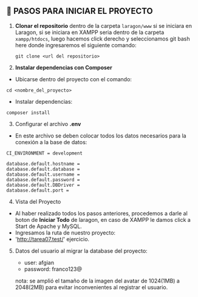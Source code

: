 
## 🚀 PASOS PARA INICIAR EL PROYECTO

1. **Clonar el repositorio** dentro de la carpeta `laragon/www` si se iniciara en Laragon, si se iniciara en XAMPP seria dentro de la carpeta `xampp/htdocs`, luego hacemos click derecho y seleccionamos git bash here donde ingresaremos el siguiente comando:  
   ```
   git clone <url del repositorio>
   ```
2. **Instalar dependencias con Composer**

- Ubicarse dentro del proyecto con el comando:

```
cd <nombre_del_proyecto>
```
- Instalar dependencias:

```
composer install
```

3. Configurar el archivo **.env** 
- En este archivo se deben colocar todos los datos necesarios para la conexión a la base de datos:
```
CI_ENVIRONMENT = development

database.default.hostname =
database.default.database =
database.default.username =
database.default.password =
database.default.DBDriver =
database.default.port =

```
4. Vista del Proyecto
- Al haber realizado todos los pasos anteriores, procedemos a darle al boton de **Iniciar Todo** de laragon, en caso de XAMPP le damos click a Start de Apache y MySQL.
- Ingresamos la ruta de nuestro proyecto:
 - 'http://tarea07.test/' ejercicio.

5. Datos del usuario al migrar la database del proyecto:
    - user: afgian
    - password: franco123@

    nota: se amplió el tamaño de la imagen del avatar de 1024(1MB) a 2048(2MB) para evitar inconvenientes al registrar el usuario.
